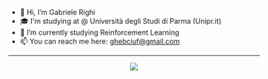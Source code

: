 - 👋 Hi, I’m Gabriele Righi
- 🎓 I'm studying at @ Università degli Studi di Parma (Unipr.it)
- 🌱 I’m currently studying Reinforcement Learning
- 📫 You can reach me here: ghebciuf@gmail.com


---
<p align="center">
<a href="https://www.linkedin.com/in/gabriele-righi-144486266/">
<img src="https://img.shields.io/badge/LinkedIn-0077B5?style=for-the-badge&logo=linkedin&logoColor=white"/>
</a>
